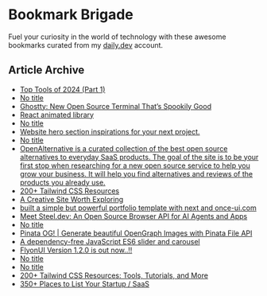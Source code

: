 # Bookmark Brigade
Fuel your curiosity in the world of technology with these awesome bookmarks curated from my [daily.dev](https://app.daily.dev/Anmol-Baranwal) account.

## Article Archive

<!-- DAILY-DEV-BOOKMARKS:START -->
- [Top Tools of 2024 &lpar;Part 1&rpar;](https://app.daily.dev/posts/mbmrqd4Nm?utm_source=rss&utm_medium=bookmarks&utm_campaign=iWZFqWGzJuZ3TMf4ZW9aZ)
- [No title](https://app.daily.dev/posts/LIPPadIeG?utm_source=rss&utm_medium=bookmarks&utm_campaign=iWZFqWGzJuZ3TMf4ZW9aZ)
- [Ghostty: New Open Source Terminal That’s Spookily Good](https://app.daily.dev/posts/EkIwChEX5?utm_source=rss&utm_medium=bookmarks&utm_campaign=iWZFqWGzJuZ3TMf4ZW9aZ)
- [React animated library](https://app.daily.dev/posts/ISSJnRdAS?utm_source=rss&utm_medium=bookmarks&utm_campaign=iWZFqWGzJuZ3TMf4ZW9aZ)
- [No title](https://app.daily.dev/posts/yZheIIiAz?utm_source=rss&utm_medium=bookmarks&utm_campaign=iWZFqWGzJuZ3TMf4ZW9aZ)
- [Website hero section inspirations for your next project.](https://app.daily.dev/posts/PqhmTarr3?utm_source=rss&utm_medium=bookmarks&utm_campaign=iWZFqWGzJuZ3TMf4ZW9aZ)
- [No title](https://app.daily.dev/posts/FJaGLQw5n?utm_source=rss&utm_medium=bookmarks&utm_campaign=iWZFqWGzJuZ3TMf4ZW9aZ)
- [OpenAlternative is a curated collection of the best open source alternatives to everyday SaaS products. The goal of the site is to be your first stop when researching for a new open source service to help you grow your business. It will help you find alternatives and reviews of the products you already use.](https://app.daily.dev/posts/Owxra1A9e?utm_source=rss&utm_medium=bookmarks&utm_campaign=iWZFqWGzJuZ3TMf4ZW9aZ)
- [200+ Tailwind CSS Resources](https://app.daily.dev/posts/RlMOJex2S?utm_source=rss&utm_medium=bookmarks&utm_campaign=iWZFqWGzJuZ3TMf4ZW9aZ)
- [A Creative Site Worth Exploring](https://app.daily.dev/posts/5sgxhncGF?utm_source=rss&utm_medium=bookmarks&utm_campaign=iWZFqWGzJuZ3TMf4ZW9aZ)
- [built a simple but powerful portfolio template with next and once-ui.com](https://app.daily.dev/posts/8NQP1mNrz?utm_source=rss&utm_medium=bookmarks&utm_campaign=iWZFqWGzJuZ3TMf4ZW9aZ)
- [Meet Steel.dev: An Open Source Browser API for AI Agents and Apps](https://app.daily.dev/posts/Y8beYAy5V?utm_source=rss&utm_medium=bookmarks&utm_campaign=iWZFqWGzJuZ3TMf4ZW9aZ)
- [No title](https://app.daily.dev/posts/zqYYklgdd?utm_source=rss&utm_medium=bookmarks&utm_campaign=iWZFqWGzJuZ3TMf4ZW9aZ)
- [Pinata OG! | Generate beautiful OpenGraph Images with Pinata File API](https://app.daily.dev/posts/ydoGnThMX?utm_source=rss&utm_medium=bookmarks&utm_campaign=iWZFqWGzJuZ3TMf4ZW9aZ)
- [A dependency-free JavaScript ES6 slider and carousel](https://app.daily.dev/posts/QQ8zFZEzf?utm_source=rss&utm_medium=bookmarks&utm_campaign=iWZFqWGzJuZ3TMf4ZW9aZ)
- [FlyonUI Version 1.2.0 is out now..!!](https://app.daily.dev/posts/afDSz5hlS?utm_source=rss&utm_medium=bookmarks&utm_campaign=iWZFqWGzJuZ3TMf4ZW9aZ)
- [No title](https://app.daily.dev/posts/GcOExFsnG?utm_source=rss&utm_medium=bookmarks&utm_campaign=iWZFqWGzJuZ3TMf4ZW9aZ)
- [No title](https://app.daily.dev/posts/pY3U4oeEZ?utm_source=rss&utm_medium=bookmarks&utm_campaign=iWZFqWGzJuZ3TMf4ZW9aZ)
- [200+ Tailwind CSS Resources: Tools, Tutorials, and More](https://app.daily.dev/posts/yOQCyRmJT?utm_source=rss&utm_medium=bookmarks&utm_campaign=iWZFqWGzJuZ3TMf4ZW9aZ)
- [350+ Places to List Your Startup / SaaS](https://app.daily.dev/posts/lXOm2CeT0?utm_source=rss&utm_medium=bookmarks&utm_campaign=iWZFqWGzJuZ3TMf4ZW9aZ)
<!-- DAILY-DEV-BOOKMARKS:END -->

